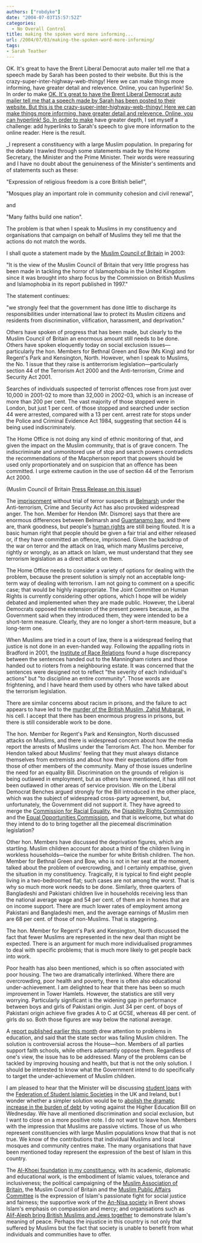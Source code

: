 ```yaml
---
authors: ["robdyke"]
date: "2004-07-03T15:57:52Z"
categories:
  - No Overall Control
title: making the spoken word more informing...
url: /2004/07/03/making-the-spoken-word-more-informing/
tags:
- Sarah Teather
---
```

OK. It's great to have the Brent Liberal Democrat auto mailer tell me that a speech made by Sarah has been posted to their website. But this is the crazy-super-inter-highway-web-thingy! Here we can make things more informing, have greater detail and relevence. Online, you can hyperlink! So. In order to make [OK. It's great to have the Brent Liberal Democrat auto mailer tell me that a speech made by Sarah has been posted to their website. But this is the crazy-super-inter-highway-web-thingy! Here we can make things more informing, have greater detail and relevence. Online, you can hyperlink! So. In order to make](http://www.brentlibdems.org.uk/article.php?id=16) have greater depth, I set myself a challenge: add hyperlinks to Sarah's speech to give more information to the online reader. Here is the result.

_I represent a constituency with a large Muslim population. In preparing for the debate I trawled through some statements made by the Home Secretary, the Minister and the Prime Minister. Their words were reassuring and I have no doubt about the genuineness of the Minister's sentiments and of statements such as these:

"Expression of religious freedom is a core British belief",

"Mosques play an important role in community cohesion and civil renewal",

and

"Many faiths build one nation".

The problem is that when I speak to Muslims in my constituency and organisations that campaign on behalf of Muslims they tell me that the actions do not match the words.

I shall quote a statement made by the [Muslim Council of Britain](http://www.mcb.org.uk/) in 2003:

"It is the view of the Muslim Council of Britain that very little progress has been made in tackling the horror of Islamophobia in the United Kingdom since it was brought into sharp focus by the Commission on British Muslims and Islamophobia in its report published in 1997."

The statement continues:

"we strongly feel that the government has done little to discharge its responsibilities under international law to protect its Muslim citizens and residents from discrimination, vilification, harassment, and deprivation."

Others have spoken of progress that has been made, but clearly to the Muslim Council of Britain an enormous amount still needs to be done. Others have spoken eloquently today on social exclusion issues—particularly the hon. Members for Bethnal Green and Bow (Ms King) and for Regent's Park and Kensington, North. However, when I speak to Muslims, the No. 1 issue that they raise is antiterrorism legislation—particularly section 44 of the Terrorism Act 2000 and the Anti-terrorism, Crime and Security Act 2001.

Searches of individuals suspected of terrorist offences rose from just over 10,000 in 2001-02 to more than 32,000 in 2002-03, which is an increase of more than 200 per cent. The vast majority of those stopped were in London, but just 1 per cent. of those stopped and searched under section 44 were arrested, compared with a 13 per cent. arrest rate for stops under the Police and Criminal Evidence Act 1984, suggesting that section 44 is being used indiscriminately.

The Home Office is not doing any kind of ethnic monitoring of that, and given the impact on the Muslim community, that is of grave concern. The indiscriminate and unmonitored use of stop and search powers contradicts the recommendations of the Macpherson report that powers should be used only proportionately and on suspicion that an offence has been committed. I urge extreme caution in the use of section 44 of the Terrorism Act 2000.

(Muslim Council of Britain [Press Release on this issue](http://www.mcb.org.uk/presstext.php?ann_id=100))

The [imprisonment](http://www.fairtrials.org.uk/) without trial of terror suspects at [Belmarsh](http://www.guardian.co.uk/letters/story/0,3604,1156318,00.html) under the Anti-terrorism, Crime and Security Act has also provoked widespread anger. The hon. Member for Hendon (Mr. Dismore) says that there are enormous differences between Belmarsh and [Guantanamo bay](http://hrw.org/doc/?t=usa_gitmo), and there are, thank goodness, but people's [human rights](http://www.un.org/Overview/rights.html) are still being flouted. It is a basic human right that people should be given a fair trial and either released or, if they have committed an offence, imprisoned. Given the backdrop of the war on terror and the attack on Iraq, which many Muslims perceive, rightly or wrongly, as an attack on Islam, we must understand that they see terrorism legislation as a direct attack on them.

The Home Office needs to consider a variety of options for dealing with the problem, because the present solution is simply not an acceptable long-term way of dealing with terrorism. I am not going to comment on a specific case; that would be highly inappropriate. The Joint Committee on Human Rights is currently considering other options, which I hope will be widely debated and implemented when they are made public. However, the Liberal Democrats opposed the extension of the present powers because, as the Government said when they introduced them, they were intended to be a short-term measure. Clearly, they are no longer a short-term measure, but a long-term one.

When Muslims are tried in a court of law, there is a widespread feeling that justice is not done in an even-handed way. Following the appalling riots in Bradford in 2001, the [Institute of Race Relations](http://www.irr.org.uk/) found a huge discrepancy between the sentences handed out to the Manningham rioters and those handed out to rioters from a neighbouring estate. It was concerned that the sentences were designed not to reflect "the severity of each individual's actions" but "to discipline an entire community". Those words are frightening, and I have heard them used by others who have talked about the terrorism legislation.

There are similar concerns about racism in prisons, and the failure to act appears to have led to the [murder of the British Muslim, Zahid Mubarak,](http://www.wsws.org/articles/2000/nov2000/mub-n11.shtml) in his cell. I accept that there has been enormous progress in prisons, but there is still considerable work to be done.

The hon. Member for Regent's Park and Kensington, North discussed attacks on Muslims, and there is widespread concern about how the media report the arrests of Muslims under the Terrorism Act. The hon. Member for Hendon talked about Muslims' feeling that they must always distance themselves from extremists and about how their expectations differ from those of other members of the community. Many of those issues underline the need for an equality Bill. Discrimination on the grounds of religion is being outlawed in employment, but as others have mentioned, it has still not been outlawed in other areas of service provision. We on the Liberal Democrat Benches argued strongly for the Bill introduced in the other place, which was the subject of widespread cross-party agreement, but, unfortunately, the Government did not support it. They have agreed to merge the [Commission for Racial Equality](http://www.cre.gov.uk/), the [Disability Rights Commission](http://www.drc-gb.org/) and the [Equal Opportunities Commission](http://www.eoc.org.uk/), and that is welcome, but what do they intend to do to bring together all the piecemeal discrimination legislation?

Other hon. Members have discussed the deprivation figures, which are startling. Muslim children account for about a third of the children living in workless households—twice the number for white British children. The hon. Member for Bethnal Green and Bow, who is not in her seat at the moment, talked about the problem of overcrowding, and I certainly empathise, given the situation in my constituency. Tragically, it is typical to find eight people living in a two-bedroomed flat; such cases are not among the worst. That is why so much more work needs to be done. Similarly, three quarters of Bangladeshi and Pakistani children live in households receiving less than the national average wage and 54 per cent. of them are in homes that are on income support. There are much lower rates of employment among Pakistani and Bangladeshi men, and the average earnings of Muslim men are 68 per cent. of those of non-Muslims. That is staggering.

The hon. Member for Regent's Park and Kensington, North discussed the fact that fewer Muslims are represented in the new deal than might be expected. There is an argument for much more individualised programmes to deal with specific problems; that is much more likely to get people back into work.

Poor health has also been mentioned, which is so often associated with poor housing. The two are dramatically interlinked. Where there are overcrowding, poor health and poverty, there is often also educational under-achievement. I am delighted to hear that there has been so much improvement in Tower Hamlets. However, the statistics are still very worrying. Particularly significant is the widening gap in performance between boys and girls of Pakistani origin. Just 34 per cent. of boys of Pakistani origin achieve five grades A to C at GCSE, whereas 48 per cent. of girls do so. Both those figures are way below the national average.

A [report published earlier this month](http://www.guardian.co.uk/religion/Story/0,2763,1233702,00.html) drew attention to problems in education, and said that the state sector was failing Muslim children. The solution is controversial across the House—hon. Members of all parties support faith schools, while others adamantly oppose them. Regardless of one's view, the issue has to be addressed. Many of the problems can be tackled by improving housing and health, but that is not the only solution. I should be interested to know what the Government intend to do specifically to target the under-achievement of Muslim children.

I am pleased to hear that the Minister will be discussing [student loans](http://www.studentsupportdirect.co.uk/) with the [Federation of Student Islamic Societies](http://www.fosis.org.uk/) in the UK and Ireland, but I wonder whether a simpler solution would be to [abolish the dramatic increase in the burden of debt](http://www.scraptuitionfees.com/) by voting against the Higher Education Bill on Wednesday. We have all mentioned discrimination and social exclusion, but I want to close on a more positive note. I do not want to leave hon. Members with the impression that Muslims are passive victims. Those of us who represent constituencies with large Muslim populations know that that is not true. We know of the contributions that individual Muslims and local mosques and community centres make. The many organisations that have been mentioned today represent the expression of the best of Islam in this country.

The [Al-Khoei foundation](http://www.al-khoei.org/) [in my constituency](http://www.theredirectory.org.uk/orgs/alkh.html), with its academic, diplomatic and educational work, is the embodiment of Islamic values, tolerance and inclusiveness; the political campaigning of the [Muslim Association of Britain](http://www.mabonline.net/news/), the Muslim Council of Britain and the [Muslim Public Affairs Committee](http://www.mpacuk.org/) is the expression of Islam's passionate fight for social justice and fairness; the supportive work of the [An-Nisa society](http://www.multikulti.org.uk/agencies/english/london/17626/) in Brent shows Islam's emphasis on compassion and mercy; and organisations such as [Alif-Aleph bring British Muslims and Jews together](http://www.totallyjewish.com/news/stories/?disp_type=0&disp_story=hwUwwK) to demonstrate Islam's meaning of peace. Perhaps the injustice in this country is not only that suffered by Muslims but the fact that society is unable to benefit from what individuals and communities have to offer.